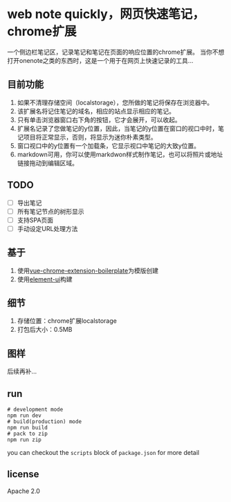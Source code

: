 # web note quickly，网页快速笔记，chrome扩展
一个侧边栏笔记区，记录笔记和笔记在页面的响应位置的chrome扩展。
当你不想打开onenote之类的东西时，这是一个用于在网页上快速记录的工具...
## 目前功能
 1. 如果不清理存储空间（localstorage），您所做的笔记将保存在浏览器中。
 2. 该扩展名将记住笔记的域名，相应的站点显示相应的笔记。
 3. 只有单击浏览器窗口右下角的按钮，它才会展开，可以收起。
 4. 扩展名记录了您做笔记的y位置，因此，当笔记的y位置在窗口的视口中时，笔记项目将正常显示，否则，将显示为迷你朴素类型。
 5. 窗口视口中的y位置有一个加载条，它显示视口中笔记的大致y位置。
 6. markdown可用，你可以使用markdwon样式制作笔记，也可以将照片或地址链接拖动到编辑区域。

 ## TODO
-[ ] 导出笔记
-[ ] 所有笔记节点的树形显示
-[ ] 支持SPA页面
-[ ] 手动设定URL处理方法

## 基于
1. 使用[vue-chrome-extension-boilerplate](https://github.com/mubaidr/vue-chrome-extension-boilerplate)为模版创建
2. 使用[element-ui](https://github.com/ElemeFE/element)构建

## 细节
1. 存储位置：chrome扩展localstorage
2. 打包后大小：0.5MB

## 图样
后续再补...


## run
```shell script
# development mode
npm run dev
# build(production) mode
npm run build
# pack to zip
npm run zip
```
you can checkout the `scripts` block of `package.json` for more detail

## license
Apache 2.0

